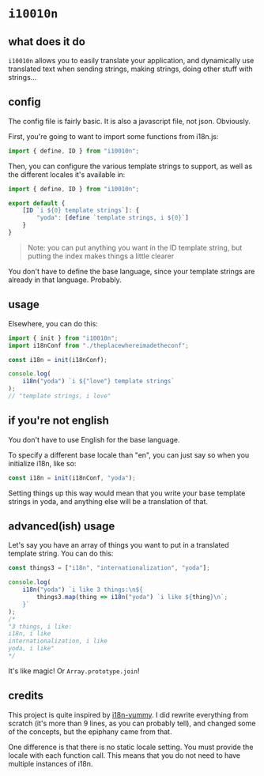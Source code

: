 # `i10010n`
## what does it do
`i10010n` allows you to easily translate your application, and dynamically use translated text when sending strings, making strings, doing other stuff with strings...

## config
The config file is fairly basic. It is also a javascript file, not json. Obviously.

First, you're going to want to import some functions from i18n.js:

```js
import { define, ID } from "i10010n";
```

Then, you can configure the various template strings to support, as well as the different locales it's available in:

```js
import { define, ID } from "i10010n";

export default {
    [ID `i ${0} template strings`]: {
        "yoda": [define `template strings, i ${0}`]
    }
}
```
> Note: you can put anything you want in the ID template string, but putting the index makes things a little clearer

You don't have to define the base language, since your template strings are already in that language. Probably.

## usage

Elsewhere, you can do this:

```js
import { init } from "i10010n";
import i18nConf from "./theplacewhereimadetheconf";

const i18n = init(i18nConf);

console.log(
    i18n("yoda") `i ${"love"} template strings`
);
// "template strings, i love"
```

## if you're not english
You don't have to use English for the base language.

To specify a different base locale than "en", you can just say so when you initialize i18n, like so:

```js
const i18n = init(i18nConf, "yoda");
```

Setting things up this way would mean that you write your base template strings in yoda, and anything else will be a translation of that.

## advanced(ish) usage
Let's say you have an array of things you want to put in a translated template string. You can do this:

```js
const things3 = ["i18n", "internationalization", "yoda"];

console.log(
    i18n("yoda") `i like 3 things:\n${
        things3.map(thing => i18n("yoda") `i like ${thing}\n`;
    }`
);
/*
"3 things, i like:
i18n, i like
internationalization, i like
yoda, i like"
*/
```

It's like magic! Or `Array.prototype.join`!

## credits
This project is quite inspired by [i18n-yummy](https://github.com/WebReflection/i18n-yummy). I did rewrite everything from scratch (it's more than 9 lines, as you can probably tell), and changed some of the concepts, but the epiphany came from that.

One difference is that there is no static locale setting. You must provide the locale with each function call. This means that you do not need to have multiple instances of i18n.
